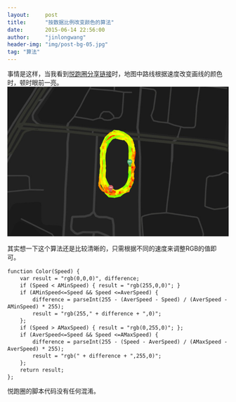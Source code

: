 ```yaml
---
layout:     post
title:      "按数据比例改变颜色的算法"
date:       2015-06-14 22:56:00
author:     "jinlongwang"
header-img: "img/post-bg-05.jpg"
tag: "算法"
---
```

事情是这样，当我看到[悦跑圈分享链接](http://wap.thejoyrun.com/po_827117_4565880.html)时，地图中路线根据速度改变画线的颜色时，顿时眼前一亮。
![Image](/img/share.png)

其实想一下这个算法还是比较清晰的，只需根据不同的速度来调整RGB的值即可。

    function Color(Speed) {
        var result = "rgb(0,0,0)", difference;
        if (Speed < AMinSpeed) { result = "rgb(255,0,0)"; }
        if (AMinSpeed<=Speed && Speed <=AverSpeed) {
            difference = parseInt(255 - (AverSpeed - Speed) / (AverSpeed - AMinSpeed) * 255);
            result = "rgb(255," + difference + ",0)";
        };
        if (Speed > AMaxSpeed) { result = "rgb(0,255,0)"; };
        if (AverSpeed<=Speed && Speed <=AMaxSpeed) {
            difference = parseInt(255 - (Speed - AverSpeed) / (AMaxSpeed - AverSpeed) * 255);
            result = "rgb(" + difference + ",255,0)";
        };
        return result;
    };

悦跑圈的脚本代码没有任何混淆。
